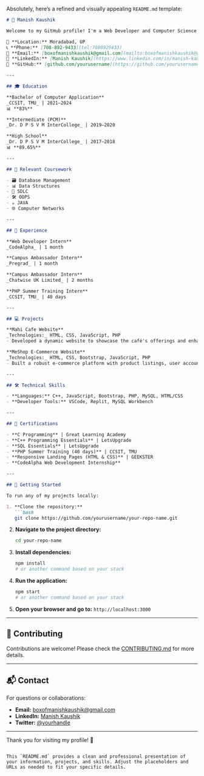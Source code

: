 Absolutely, here’s a refined and visually appealing `README.md` template:

```markdown
# 👋 Manish Kaushik

Welcome to my GitHub profile! I'm a Web Developer and Computer Science student from Moradabad, Uttar Pradesh.

📍 **Location:** Moradabad, UP  
📞 **Phone:** [708-892-9433](tel:7088929433)  
📧 **Email:** [boxofmanishkaushik@gmail.com](mailto:boxofmanishkaushik@gmail.com)  
🔗 **LinkedIn:** [Manish Kaushik](https://www.linkedin.com/in/manish-kaushik-a21b0824a)  
🔗 **GitHub:** [github.com/yourusername](https://github.com/yourusername)

---

## 🎓 Education

**Bachelor of Computer Application**  
_CCSIT, TMU_ | 2021–2024  
📊 **83%**  

**Intermediate (PCM)**  
_Dr. D P S V M InterCollege_ | 2019–2020  

**High School**  
_Dr. D P S V M InterCollege_ | 2017–2018  
📊 **89.65%**  

---

## 🧠 Relevant Coursework

- 🗃️ Database Management
- 📊 Data Structures
- 🔄 SDLC
- 🛠️ OOPS
- ☕ JAVA
- 🌐 Computer Networks

---

## 💼 Experience

**Web Developer Intern**  
_CodeAlpha_ | 1 month  

**Campus Ambassador Intern**  
_Pregrad_ | 1 month  

**Campus Ambassador Intern**  
_Chatwise UK Limited_ | 2 months  

**PHP Summer Training Intern**  
_CCSIT, TMU_ | 40 days  

---

## 💻 Projects

**Mahi Cafe Website**  
_Technologies:_ HTML, CSS, JavaScript, PHP  
- Developed a dynamic website to showcase the café's offerings and enhance user interaction.

**MeShop E-Commerce Website**  
_Technologies:_ HTML, CSS, Bootstrap, JavaScript, PHP  
- Built a robust e-commerce platform with product listings, user accounts, and shopping cart functionality.

---

## 🛠️ Technical Skills

- **Languages:** C++, JavaScript, Bootstrap, PHP, MySQL, HTML/CSS  
- **Developer Tools:** VSCode, Replit, MySQL Workbench

---

## 📜 Certifications

- **C Programming** | Great Learning Academy
- **C++ Programming Essentials** | LetsUpgrade
- **SQL Essentials** | LetsUpgrade
- **PHP Summer Training (40 days)** | CCSIT, TMU
- **Responsive Landing Pages (HTML & CSS)** | GEEKSTER
- **CodeAlpha Web Development Internship**

---

## 🚀 Getting Started

To run any of my projects locally:

1. **Clone the repository:**
   ```bash
   git clone https://github.com/yourusername/your-repo-name.git
   ```

2. **Navigate to the project directory:**
   ```bash
   cd your-repo-name
   ```

3. **Install dependencies:**
   ```bash
   npm install
   # or another command based on your stack
   ```

4. **Run the application:**
   ```bash
   npm start
   # or another command based on your stack
   ```

5. **Open your browser and go to:** `http://localhost:3000`

---

## 🤝 Contributing

Contributions are welcome! Please check the [CONTRIBUTING.md](link-to-contributing-guidelines) for more details.

---

## 📬 Contact

For questions or collaborations:

- **Email:** [boxofmanishkaushik@gmail.com](mailto:boxofmanishkaushik@gmail.com)
- **LinkedIn:** [Manish Kaushik](https://www.linkedin.com/in/manish-kaushik-a21b0824a)
- **Twitter:** [@yourhandle](link-to-your-twitter)

---

Thank you for visiting my profile! 🚀
```

This `README.md` provides a clean and professional presentation of your information, projects, and skills. Adjust the placeholders and URLs as needed to fit your specific details.
